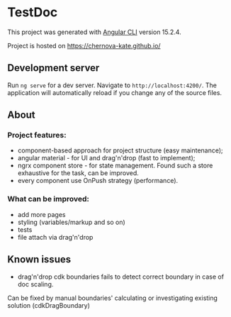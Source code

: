 # TestDoc

This project was generated with [Angular CLI](https://github.com/angular/angular-cli) version 15.2.4.

Project is hosted on https://chernova-kate.github.io/

## Development server

Run `ng serve` for a dev server. Navigate to `http://localhost:4200/`. The application will automatically reload if you change any of the source files.

## About

### Project features:
- component-based approach for project structure (easy maintenance);
- angular material - for UI and drag'n'drop (fast to implement);
- ngrx component store - for state management. Found such a store exhaustive for the task, can be improved.
- every component use OnPush strategy (performance).

### What can be improved:
- add more pages
- styling (variables/markup and so on)
- tests
- file attach via drag'n'drop

## Known issues

- drag'n'drop cdk boundaries fails to detect correct boundary in case of doc scaling.

Can be fixed by manual boundaries' calculating or investigating existing solution (cdkDragBoundary)

